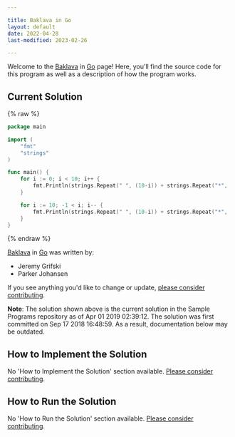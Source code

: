 ```yaml
---

title: Baklava in Go
layout: default
date: 2022-04-28
last-modified: 2023-02-26

---
```


Welcome to the [Baklava](https://sampleprograms.io/projects/baklava) in [Go](https://sampleprograms.io/languages/go) page! Here, you'll find the source code for this program as well as a description of how the program works.

## Current Solution

{% raw %}

```go
package main

import (
	"fmt"
	"strings"
)

func main() {
	for i := 0; i < 10; i++ {
		fmt.Println(strings.Repeat(" ", (10-i)) + strings.Repeat("*", (i*2+1)))
	}

	for i := 10; -1 < i; i-- {
		fmt.Println(strings.Repeat(" ", (10-i)) + strings.Repeat("*", (i*2+1)))
	}
}
```

{% endraw %}

[Baklava](https://sampleprograms.io/projects/baklava) in [Go](https://sampleprograms.io/languages/go) was written by:

- Jeremy Grifski
- Parker Johansen

If you see anything you'd like to change or update, [please consider contributing](https://github.com/TheRenegadeCoder/sample-programs).

**Note**: The solution shown above is the current solution in the Sample Programs repository as of Apr 01 2019 02:39:12. The solution was first committed on Sep 17 2018 16:48:59. As a result, documentation below may be outdated.

## How to Implement the Solution

No 'How to Implement the Solution' section available. [Please consider contributing](https://github.com/TheRenegadeCoder/sample-programs-website).

## How to Run the Solution

No 'How to Run the Solution' section available. [Please consider contributing](https://github.com/TheRenegadeCoder/sample-programs-website).